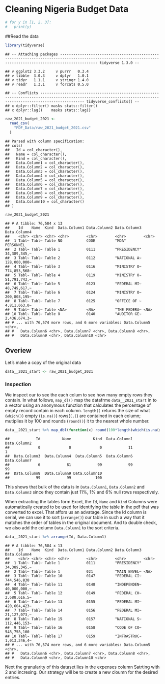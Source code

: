 Cleaning Nigeria Budget Data
================

``` r
# for y in [1, 2, 3]:
#   print(y)
```

\#\#Read the data

``` r
library(tidyverse)
```

    ## -- Attaching packages ------------------------------------------------------------------------------------------------------------------------------------------------------------- tidyverse 1.3.0 --

    ## v ggplot2 3.3.2     v purrr   0.3.4
    ## v tibble  3.0.3     v dplyr   1.0.1
    ## v tidyr   1.1.1     v stringr 1.4.0
    ## v readr   1.3.1     v forcats 0.5.0

    ## -- Conflicts ---------------------------------------------------------------------------------------------------------------------------------------------------------------- tidyverse_conflicts() --
    ## x dplyr::filter() masks stats::filter()
    ## x dplyr::lag()    masks stats::lag()

``` r
raw_2021_budget_2021 <-
  read_csv(
    "PDF_Data/raw_2021_budget_2021.csv"
  )
```

    ## Parsed with column specification:
    ## cols(
    ##   Id = col_character(),
    ##   Name = col_character(),
    ##   Kind = col_character(),
    ##   Data.Column1 = col_character(),
    ##   Data.Column2 = col_character(),
    ##   Data.Column3 = col_character(),
    ##   Data.Column4 = col_character(),
    ##   Data.Column5 = col_character(),
    ##   Data.Column6 = col_character(),
    ##   Data.Column7 = col_character(),
    ##   Data.Column8 = col_character(),
    ##   Data.Column9 = col_character(),
    ##   Data.Column10 = col_character()
    ## )

``` r
raw_2021_budget_2021
```

    ## # A tibble: 76,584 x 13
    ##    Id    Name  Kind  Data.Column1 Data.Column2 Data.Column3 Data.Column4
    ##    <chr> <chr> <chr> <chr>        <chr>        <chr>        <chr>       
    ##  1 Tabl~ Tabl~ Table NO           CODE         "MDA"        PERSONNEL   
    ##  2 Tabl~ Tabl~ Table 1            0111         "PRESIDENCY" 34,389,345,~
    ##  3 Tabl~ Tabl~ Table 2            0112         "NATIONAL A~ 128,000,000~
    ##  4 Tabl~ Tabl~ Table 3            0116         "MINISTRY O~ 774,853,568~
    ##  5 Tabl~ Tabl~ Table 4            0119         "MINISTRY O~ 51,791,743,~
    ##  6 Tabl~ Tabl~ Table 5            0123         "FEDERAL MI~ 48,749,617,~
    ##  7 Tabl~ Tabl~ Table 6            0124         "MINISTRY O~ 200,808,195~
    ##  8 Tabl~ Tabl~ Table 7            0125         "OFFICE OF ~ 4,811,663,0~
    ##  9 Tabl~ Tabl~ Table <NA>         <NA>         "THE FEDERA~ <NA>        
    ## 10 Tabl~ Tabl~ Table 8            0140         "AUDITOR GE~ 2,436,674,3~
    ## # ... with 76,574 more rows, and 6 more variables: Data.Column5 <chr>,
    ## #   Data.Column6 <chr>, Data.Column7 <chr>, Data.Column8 <chr>,
    ## #   Data.Column9 <chr>, Data.Column10 <chr>

## Overiew

Let’s make a copy of the original data

``` r
data__2021_start <- raw_2021_budget_2021 
```

### Inspection

We inspect our to see the each colum to see how many empty rows they
contain. In what follows, `map_dl()` map the datafrme `data__2021_start`
in to a vector using an anonymous function that calculates the
percentage of empty record contain in each column. `length()` returns
the size of what (`which()`) empty (`is.na()`) rows(`(.)`) are contained
in each column; mutiplies it by 100 and rounds (`round()`) it to the
nearest whole number.

``` r
data__2021_start %>% map_dbl(function(x) round(100*length(which(is.na(x)))/length(x))) 
```

    ##            Id          Name          Kind  Data.Column1  Data.Column2 
    ##             0             0             0            11             1 
    ##  Data.Column3  Data.Column4  Data.Column5  Data.Column6  Data.Column7 
    ##             6            81            99            99            99 
    ##  Data.Column8  Data.Column9 Data.Column10 
    ##            99            99           100

This shows that bulk of the data is in `Data.Column1`, `Data.Column2`
and `Data.Column3` since they contain just 11%, 1% and 6% null rows
respectively.

When extracting the tables form Excel, the `Id`, `Name` and `Kind`
Columns were automatically created to be used for identifying the table
in the pdf that was converted to excel. That affors us an advatage.
Since the Id column is serial, we can use it to sort (`arrange()`) our
table in such a way that it matches the order of tables in the original
document. And to double check, we also add the column `Data.Column1` to
the sort criteria.

``` r
data__2021_start %>% arrange(Id, Data.Column1)
```

    ## # A tibble: 76,584 x 13
    ##    Id    Name  Kind  Data.Column1 Data.Column2 Data.Column3 Data.Column4
    ##    <chr> <chr> <chr> <chr>        <chr>        <chr>        <chr>       
    ##  1 Tabl~ Tabl~ Table 1            0111         "PRESIDENCY" 34,389,345,~
    ##  2 Tabl~ Tabl~ Table 1            021          "MAIN ENVEL~ <NA>        
    ##  3 Tabl~ Tabl~ Table 10           0147         "FEDERAL CI~ 744,546,830 
    ##  4 Tabl~ Tabl~ Table 11           0148         "INDEPENDEN~ 40,000,000,~
    ##  5 Tabl~ Tabl~ Table 12           0149         "FEDERAL CH~ 2,688,616,5~
    ##  6 Tabl~ Tabl~ Table 13           0155         "FEDERAL MI~ 420,604,423~
    ##  7 Tabl~ Tabl~ Table 14           0156         "FEDERAL MI~ 21,127,073,~
    ##  8 Tabl~ Tabl~ Table 15           0157         "NATIONAL S~ 112,446,153~
    ##  9 Tabl~ Tabl~ Table 16           0158         "CODE OF CO~ 548,758,100 
    ## 10 Tabl~ Tabl~ Table 17           0159         "INFRASTRUC~ 1,013,246,4~
    ## # ... with 76,574 more rows, and 6 more variables: Data.Column5 <chr>,
    ## #   Data.Column6 <chr>, Data.Column7 <chr>, Data.Column8 <chr>,
    ## #   Data.Column9 <chr>, Data.Column10 <chr>

Next the granularity of this dataset lies in the expenses column
Satrting with 2 and incresing. Our strategy will be to create a new
cloumn for the desired entries.
